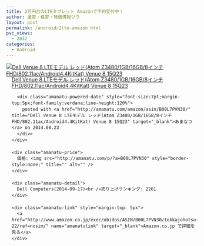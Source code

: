 ```yaml
---
title: 2万円台のLTEタブレット Amazonで予約受付中！
author: 激安・格安・特価情報ツウ
layout: post
permalink: /android/2lte-amazon.html
pvc_views:
  - 2032
categories:
  - Android
---
```

<div class="amanatu-box" style="margin-bottom:0px;">
  <div class="amanatu-image" style="float:left;">
    <a href="http://www.amazon.co.jp/exec/obidos/ASIN/B00L7PVN30/tokkajohotsu-22/ref=nosim/" name="amanatulink" target="_blank"><img src="http://i0.wp.com/ecx.images-amazon.com/images/I/41rG2BmFJPL._SL160_.jpg?w=546" alt="Dell Venue 8 LTEモデル レッド(Atom Z3480/1GB/16GB/8インチFHD/802.11ac/Android4.4KitKat) Venue 8 15Q23" style="border: none;" data-recalc-dims="1" /></a>
  </div>
  
  <div class="amanatu-info" style="float:left;margin-left:15px;line-height:120%">
    <div class="amanatu-name" style="margin-bottom:10px;line-height:120%">
      <a href="http://www.amazon.co.jp/exec/obidos/ASIN/B00L7PVN30/tokkajohotsu-22/ref=nosim/" name="amanatulink" target="_blank">Dell Venue 8 LTEモデル レッド(Atom Z3480/1GB/16GB/8インチFHD/802.11ac/Android4.4KitKat) Venue 8 15Q23</a> 
      
      <div class="amanatu-powered-date" style="font-size:7pt;margin-top:5px;font-family:verdana;line-height:120%">
        posted with <a href="http://amanatu.com/amazon/asin/B00L7PVN30/" title="Dell Venue 8 LTEモデル レッド(Atom Z3480/1GB/16GB/8インチFHD/802.11ac/Android4.4KitKat) Venue 8 15Q23" target="_blank">あまなつ</a> on 2014.08.23
      </div>
    </div>
    
    <div class="amanatu-price">
      価格: <img src="http://amanatu.com/p/?a=B00L7PVN30" style="border-style:none;" title="" alt="" />
    </div>
    
    <div class="amanatu-detail">
      Dell Computers(2014-09-17)<br />売り上げランキング: 2261
    </div>
    
    <div class="amanatu-link" style="margin-top: 5px">
      <a href="http://www.amazon.co.jp/exec/obidos/ASIN/B00L7PVN30/tokkajohotsu-22/ref=nosim/" name="amanatulink" target="_blank">Amazon.co.jp で詳細を見る</a>
    </div>
  </div>
  
  <div class="amanatu-footer" style="clear: left">
  </div>
</div>